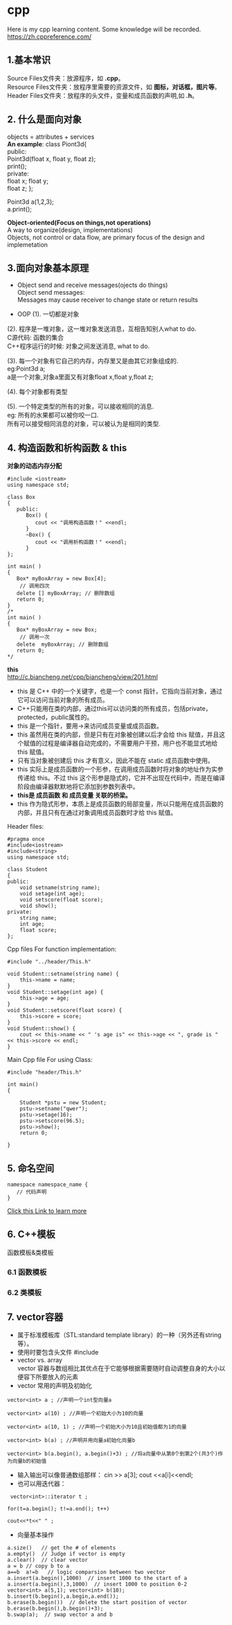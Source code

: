 # cpp
Here is my cpp learning content.
Some knowledge will be recorded.  
https://zh.cppreference.com/  
## 1.基本常识  
Source Files文件夹：放源程序，如 **.cpp**。  
Resource Files文件夹：放程序里需要的资源文件，如 **图标，对话框，图片等**。  
Header Files文件夹：放程序的头文件，变量和成员函数的声明,如 **.h**。  

## 2. 什么是面向对象  
objects = attributes + services  
**An example**:
class Piont3d{  
public:  
  Point3d(float x, float y, float z);  
  print();  
private:  
  float x;
  float y;  
  float z;
};

Point3d a(1,2,3);  
a.print();  

**Object-oriented(Focus on things,not operations)**  
A way to organize(design, implementations)  
Objects, not control or data flow, are primary focus of the design and implemetation  

## 3.面向对象基本原理  
- Object send and receive messages(ojects do things)  
Object send messages:  
Messages may cause receiver to change state or return results  

- OOP 
(1). 一切都是对象    

(2). 程序是一堆对象，这一堆对象发送消息，互相告知别人what to do.  
     C源代码: 函数的集合  
     C++程序运行的时候: 对象之间发送消息, what to do.  

(3). 每一个对象有它自己的内存，内存里又是由其它对象组成的.  
     eg:Point3d a;  
     a是一个对象,对象a里面又有对象float x,float y,float z;  

(4). 每个对象都有类型  

(5). 一个特定类型的所有的对象，可以接收相同的消息.  
     eg: 所有的水果都可以被你咬一口.  
     所有可以接受相同消息的对象，可以被认为是相同的类型.  


 ## 4. 构造函数和析构函数 & this  
 
 **对象的动态内存分配**  
```
#include <iostream>
using namespace std;
 
class Box
{
   public:
      Box() { 
         cout << "调用构造函数！" <<endl; 
      }
      ~Box() { 
         cout << "调用析构函数！" <<endl; 
      }
};
 
int main( )
{
   Box* myBoxArray = new Box[4];
    // 调用四次
   delete [] myBoxArray; // 删除数组
   return 0;
}
/* 
int main( )
{
   Box* myBoxArray = new Box;
    // 调用一次
   delete  myBoxArray; // 删除数组
   return 0;
*/
```
**this**  
http://c.biancheng.net/cpp/biancheng/view/201.html  
- this 是 C++ 中的一个关键字，也是一个 const 指针，它指向当前对象，通过它可以访问当前对象的所有成员。  
- C++只能用在类的内部，通过this可以访问类的所有成员，包括private，protected，public属性的。  
- this 是一个指针，要用->来访问成员变量或成员函数。  
- this 虽然用在类的内部，但是只有在对象被创建以后才会给 this 赋值，并且这个赋值的过程是编译器自动完成的，不需要用户干预，用户也不能显式地给 this 赋值。  
- 只有当对象被创建后 this 才有意义，因此不能在 static 成员函数中使用。  
-  this 实际上是成员函数的一个形参，在调用成员函数时将对象的地址作为实参传递给 this。不过 this 这个形参是隐式的，它并不出现在代码中，而是在编译阶段由编译器默默地将它添加到参数列表中。  
- **this是 成员函数 和 成员变量 关联的桥梁。**  
-  this 作为隐式形参，本质上是成员函数的局部变量，所以只能用在成员函数的内部，并且只有在通过对象调用成员函数时才给 this 赋值。  

Header files:
```
#pragma once
#include<iostream>
#include<string>
using namespace std;

class Student
{
public:
	void setname(string name);
	void setage(int age);
	void setscore(float score);
	void show();
private:
	string name;
	int age;
	float score;
};

```  
Cpp files For function implementation:  
```
#include "../header/This.h"

void Student::setname(string name) {
	this->name = name;
}
void Student::setage(int age) {
	this->age = age;
}
void Student::setscore(float score) {
	this->score = score;
}
void Student::show() {
	cout << this->name << " 's age is" << this->age << ", grade is " << this->score << endl;
}
```
Main Cpp file For using Class:
```
#include "header/This.h"

int main()
{

	Student *pstu = new Student;
	pstu->setname("qwer");
	pstu->setage(16);
	pstu->setscore(96.5);
	pstu->show();
	return 0;

}
```



## 5. 命名空间  
```
namespace namespace_name {
   // 代码声明
}
```  
[Click this Link to learn more](https://www.runoob.com/cplusplus/cpp-namespaces.html)  

## 6. C++模板  
函数模板&类模板
### 6.1 函数模板  

### 6.2 类模板  


## 7. vector容器  
- 属于标准模板库（STL:standard template library）的一种（另外还有string等）。  
- 使用时要包含头文件 #include<vector>  
- vector vs. array  
  vector 容器与数组相比其优点在于它能够根据需要随时自动调整自身的大小以便容下所要放入的元素  
- vector 常用的声明及初始化  
  
 ```
vector<int> a ; //声明一个int型向量a

vector<int> a(10) ; //声明一个初始大小为10的向量

vector<int> a(10, 1) ; //声明一个初始大小为10且初始值都为1的向量

vector<int> b(a) ; //声明并用向量a初始化向量b

vector<int> b(a.begin(), a.begin()+3) ; //将a向量中从第0个到第2个(共3个)作为向量b的初始值  
 ``` 
  
- 输入输出可以像普通数组那样： cin >> a[3]; cout <<a[i]<<endl;  
- 也可以用迭代器：
```
 vector<int>::iterator t ;

for(t=a.begin(); t!=a.end(); t++)

cout<<*t<<" " ;
```
- 向量基本操作  
```
a.size()   // get the # of elements
a.empty()  // Judge if vector is empty  
a.clear()  // clear vector  
a = b // copy b to a  
a==b  a!=b   // logic comparsion between two vector  
a.insert(a.begin(),1000)  // insert 1000 to the start of a  
a.insert(a.begin(),3,1000)  // insert 1000 to position 0-2  
vector<int> a(5,1); vector<int> b(10); b.insert(b.begin(),a.begin,a.end());  
b.erase(b.begin())  // delete the start position of vector  
b.erase(b.begin(),b.begin()+3);  
b.swap(a);  // swap vector a and b  
```

